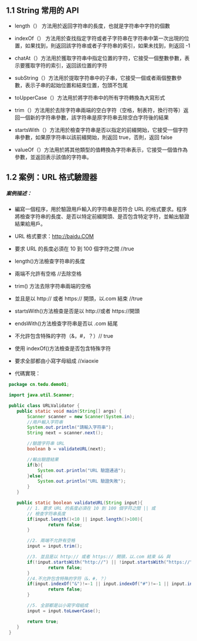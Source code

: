 ## 1.1 String 常用的 API

- length（） 方法用於返回字符串的長度，也就是字符串中字符的個數
- indexOf（） 方法用於查找指定字符或者子字符串在字符串中第一次出現的位置，如果找到，則返回該字符串或者子字符串的索引，如果未找到，則返回 -1
- chatAt（）方法用於獲取字符串中指定位置的字符，它接受一個整數參數，表示要獲取字符的索引，返回該位置的字符
- subString（）方法用於提取字符串中的子串，它接受一個或者兩個整數參數，表示子串的起始位置和結束位置，包頭不包尾
-  toUpperCase（）方法用於將字符串中的所有字符轉換為大寫形式
-  trim（）方法用於去除字符串兩端的空白字符（空格，制表符，換行符等）返回一個新的字符串參數，該字符串是原字符串去除空白字符後的結果
- startsWith（）方法用於檢查字符串是否以指定的前綴開始，它接受一個字符串參數，如果原字符串以該前綴開始，則返回 true，否則，返回 false

- valueOf（）方法用於將其他類型的值轉換為字符串表示，它接受一個值作為參數，並返回表示該值的字符串。

## 1.2 案例：URL 格式驗證器

##### 案例描述：

- 編寫一個程序，用於驗證用戶輸入的字符串是否符合 URL 的格式要求。程序將檢查字符串的長度、是否以特定前綴開頭、是否包含特定字符，並輸出驗證結果給用戶。
- URL 格式要求：http://baidu.COM
- 要求 URL 的長度必須在 10 到 100 個字符之間 //true
- length()方法檢查字符串的長度
- 兩端不允許有空格 //去除空格
- trim() 方法去除字符串兩端的空格
- 並且是以 http:// 或者 https:// 開頭，以.com 結束 //true
- startsWith()方法檢查是否是以 http://或者 https://開頭
- endsWith()方法檢查字符串是否以 .com 結尾
- 不允許包含特殊的字符（&，#，？）// true
- 使用 indexOf()方法檢查是否包含特殊字符
- 要求全部都由小寫字母組成 //xiaoxie
  
- 代碼實現：

```java
 package cn.tedu.demo01;

 import java.util.Scanner;

 public class URLValidator {
  	public static void main(String[] args) {
  		Scanner scanner = new Scanner(System.in);
  		//用戶輸入字符串
  		System.out.println("請輸入字符串");
  		String next = scanner.next();

  		//驗證字符串 URL
  		boolean b = validateURL(next);

  		//輸出驗證結果
  		if(b){
  			System.out.println("URL 驗證通過");
  		}else{
  			System.out.println("URL 驗證失敗");
  		}
  	}

  	public static boolean validateURL(String input){
  		// 1. 要求 URL 的長度必須在 10 到 100 個字符之間 || 或
  		// 檢查字符串長度
  		if(input.length()<10 || input.length()>100){
  				return false;
  		}

  		//2. 兩端不允許有空格
  		input = input.trim();

  		//3. 並且是以 http:// 或者 https:// 開頭，以.com 結束 && 與
  		if(!input.startsWith("http://") || !input.startsWith("https://") && !input.endsWith(".com")){
  				return false;
  		}
  		//4.不允許包含特殊的字符（&，#，？）
  		if(input.indexOf("&")!=-1 || input.indexOf("#")!=-1 || input.indexOf("?")!=-1){
  				return false;
  		}

  		//5. 全部都是以小寫字母組成
  		input = input.toLowerCase();

  		return true;
  	}
 }
```
